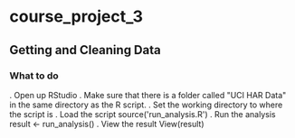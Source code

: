 # course_project_3
## Getting and Cleaning Data

### What to do

. Open up RStudio
. Make sure that there is a folder called "UCI HAR Data" in the same directory as the R script.
. Set the working directory to where the script is
. Load the script
	source('run_analysis.R')
. Run the analysis
	result <- run_analysis()
. View the result
	View(result)
